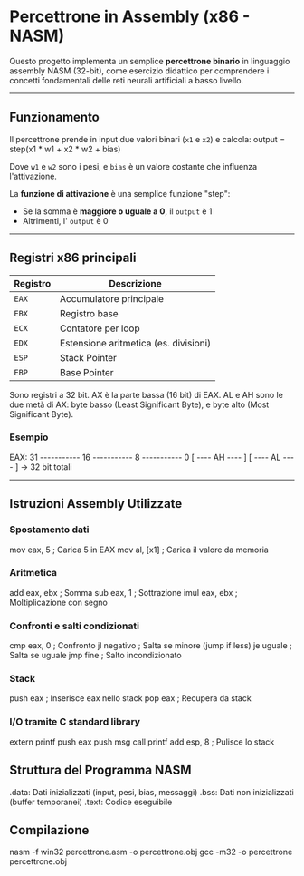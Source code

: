 # Percettrone in Assembly (x86 - NASM)

Questo progetto implementa un semplice **percettrone binario** in linguaggio assembly NASM (32-bit), come esercizio didattico per comprendere i concetti fondamentali delle reti neurali artificiali a basso livello.

---

## Funzionamento

Il percettrone prende in input due valori binari (`x1` e `x2`) e calcola: output = step(x1 * w1 + x2 * w2 + bias)

Dove `w1` e `w2` sono i pesi, e `bias` è un valore costante che influenza l'attivazione.

La **funzione di attivazione** è una semplice funzione "step":
- Se la somma è **maggiore o uguale a 0**, il `output` è 1
- Altrimenti, l' `output` è 0

---

## Registri x86 principali

| Registro | Descrizione                          |
|----------|--------------------------------------|
| `EAX`    | Accumulatore principale              |
| `EBX`    | Registro base                        |
| `ECX`    | Contatore per loop                   |
| `EDX`    | Estensione aritmetica (es. divisioni)|
| `ESP`    | Stack Pointer                        |
| `EBP`    | Base Pointer                         |

Sono registri a 32 bit.
AX è la parte bassa (16 bit) di EAX.
AL e AH sono le due metà di AX: byte basso (Least Significant Byte), e byte alto  (Most Significant Byte).

### Esempio
EAX:  31 ----------- 16 ----------- 8 ----------- 0
      [  ---- AH ----  ]           [ ---- AL ---- ]  → 32 bit totali


---

## Istruzioni Assembly Utilizzate

### Spostamento dati
mov eax, 5        ; Carica 5 in EAX
mov al, [x1]      ; Carica il valore da memoria

### Aritmetica
add eax, ebx      ; Somma
sub eax, 1        ; Sottrazione
imul eax, ebx     ; Moltiplicazione con segno

### Confronti e salti condizionati
cmp eax, 0        ; Confronto
jl negativo       ; Salta se minore (jump if less)
je uguale         ; Salta se uguale
jmp fine          ; Salto incondizionato

### Stack
push eax          ; Inserisce eax nello stack
pop eax           ; Recupera da stack

### I/O tramite C standard library
extern printf
push eax
push msg
call printf
add esp, 8        ; Pulisce lo stack

## Struttura del Programma NASM
.data: Dati inizializzati (input, pesi, bias, messaggi)
.bss: Dati non inizializzati (buffer temporanei)
.text: Codice eseguibile

## Compilazione
nasm -f win32 percettrone.asm -o percettrone.obj
gcc -m32 -o percettrone percettrone.obj
